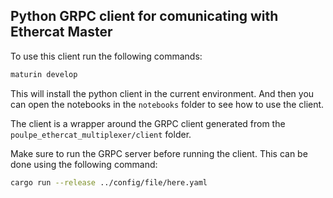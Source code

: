## Python GRPC client for comunicating with Ethercat Master 

To use this client run the following commands:

```bash
maturin develop
```

This will install the python client in the current environment.
And then you can open the notebooks in the `notebooks` folder to see how to use the client.

The client is a wrapper around the GRPC client generated from the `poulpe_ethercat_multiplexer/client` folder.

Make sure to run the GRPC server before running the client.
This can be done using the following command:

```bash
cargo run --release ../config/file/here.yaml
```
